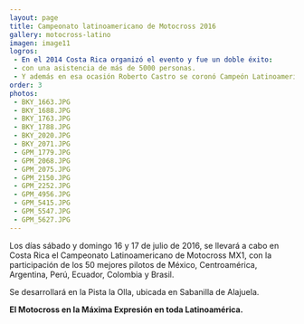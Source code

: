 ```yaml
---
layout: page
title: Campeonato latinoamericano de Motocross 2016
gallery: motocross-latino
imagen: image11
logros:
 - En el 2014 Costa Rica organizó el evento y fue un doble éxito: 
 - con una asistencia de más de 5000 personas.
 - Y además en esa ocasión Roberto Castro se coronó Campeón Latinoamericano.
order: 3
photos:
 - BKY_1663.JPG
 - BKY_1688.JPG
 - BKY_1763.JPG
 - BKY_1788.JPG
 - BKY_2020.JPG
 - BKY_2071.JPG
 - GPM_1779.JPG
 - GPM_2068.JPG
 - GPM_2075.JPG
 - GPM_2150.JPG
 - GPM_2252.JPG
 - GPM_4956.JPG
 - GPM_5415.JPG
 - GPM_5547.JPG
 - GPM_5627.JPG
---
```

Los días sábado y domingo 16 y 17 de julio de 2016, se llevará a cabo en Costa Rica el Campeonato Latinoamericano de Motocross MX1, con la participación de los 50 mejores pilotos de México, Centroamérica, Argentina, Perú, Ecuador, Colombia y Brasil.

Se desarrollará en la Pista la Olla, ubicada en Sabanilla de Alajuela. 

__El Motocross en la Máxima Expresión en toda Latinoamérica.__